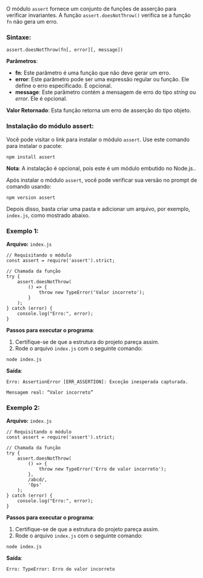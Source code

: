 O módulo `assert` fornece um conjunto de funções de asserção para verificar invariantes. A função `assert.doesNotThrow()` verifica se a função `fn` não gera um erro.

### Sintaxe:

```
assert.doesNotThrow(fn[, error][, message])
```

**Parâmetros**:

- **fn**: Este parâmetro é uma função que não deve gerar um erro.
- **error**: Este parâmetro pode ser uma expressão regular ou função. Ele define o erro especificado. É opcional.
- **message**: Este parâmetro contém a mensagem de erro do tipo _string_ ou _error_. Ele é opcional.

**Valor Retornado**: Esta função retorna um erro de asserção do tipo objeto.

### Instalação do módulo assert:

Você pode visitar o link para instalar o módulo `assert`. Use este comando para instalar o pacote:

```
npm install assert
```

**Nota**: A instalação é opcional, pois este é um módulo embutido no Node.js..

Após instalar o módulo `assert`, você pode verificar sua versão no prompt de comando usando:

```
npm version assert
```

Depois disso, basta criar uma pasta e adicionar um arquivo, por exemplo, `index.js`, como mostrado abaixo.

### Exemplo 1:

**Arquivo:** `index.js`

```
// Requisitando o módulo
const assert = require('assert').strict;

// Chamada da função
try {
    assert.doesNotThrow(
        () => {
            throw new TypeError('Valor incorreto');
        }
    );
} catch (error) {
    console.log("Erro:", error);
}
```

**Passos para executar o programa**:

1. Certifique-se de que a estrutura do projeto pareça assim.
2. Rode o arquivo `index.js` com o seguinte comando:

```
node index.js
```

**Saída**:

```
Erro: AssertionError [ERR_ASSERTION]: Exceção inesperada capturada.

Mensagem real: “Valor incorreto”
```

### Exemplo 2:

**Arquivo:** `index.js`

```
// Requisitando o módulo
const assert = require('assert').strict;

// Chamada da função
try {
    assert.doesNotThrow(
        () => {
            throw new TypeError('Erro de valor incorreto');
        },
        /abcd/,
        'Ops'
    );
} catch (error) {
    console.log("Erro:", error);
}
```

**Passos para executar o programa**:

1. Certifique-se de que a estrutura do projeto pareça assim.
2. Rode o arquivo `index.js` com o seguinte comando:

```
node index.js
```

**Saída**:

```
Erro: TypeError: Erro de valor incorreto
```

